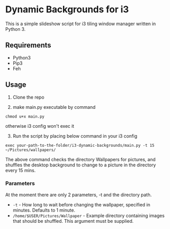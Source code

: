 # Dynamic Backgrounds for i3
This is a simple slideshow script for i3 tiling window manager written in Python 3.

## Requirements
* Python3
* Pip3
* Feh

## Usage
1. Clone the repo

2. make main.py executable by command
```
chmod u+x main.py
```
otherwise i3 config won't exec it

3. Run the script by placing below command in your i3 config
```
exec your-path-to-the-folder/i3-dynamic-backgrounds/main.py -t 15 ~/Pictures/wallpapers/
```
The above command checks the directory Wallpapers for pictures, and shuffles the desktop background to change to a picture in the directory every 15 mins.

### Parameters
At the moment there are only 2 parameters, -t and the directory path.
* `-t` - How long to wait before changing the wallpaper, specified in minutes. Defaults to 1 minute.
* `/home/$USER/Pictures/Wallpaper` - Example directory containing images that should be shuffled. This argument must be supplied.
